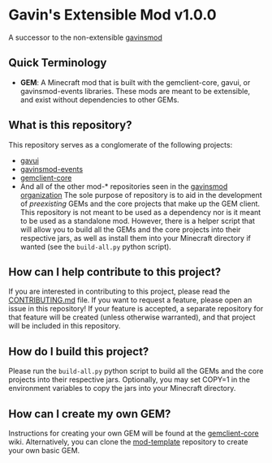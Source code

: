 # Gavin's Extensible Mod v1.0.0

A successor to the non-extensible [gavinsmod](https://github.com/GT3CH1/minecraft-mod)

## Quick Terminology

- **GEM**: A Minecraft mod that is built with the gemclient-core, gavui, or gavinsmod-events libraries.
  These mods are meant to be extensible, and exist without dependencies to other GEMs.

## What is this repository?

This repository serves as a conglomerate of the following projects:

- [gavui](https://github.com/GT3CH1/gavui)
- [gavinsmod-events](https://github.com/gavinsmod/gavinsmod-events)
- [gemclient-core](https://github.com/gavinsmod/gemclient-core)
- And all of the other mod-* repositories seen in the [gavinsmod organization](https://github.com/gavinsmod)
  The sole purpose of repository is to aid in the development of _preexisting_ GEMs and the core
  projects that make up the GEM client. This repository is not meant to be used as a dependency
  nor is it meant to be used as a standalone mod. However, there is a helper script that will allow you
  to build all the GEMs and the core projects into their respective jars, as well as install them into
  your Minecraft directory if wanted (see the `build-all.py` python script).

## How can I help contribute to this project?

If you are interested in contributing to this project, please read the [CONTRIBUTING.md](CONTRIBUTING.md) file.
If you want to request a feature, please open an issue in this repository! If your feature is accepted,
a separate repository for that feature will be created (unless otherwise warranted), and that project will be included
in this repository.

## How do I build this project?

Please run the `build-all.py` python script to build all the GEMs and the core projects into their respective jars.
Optionally, you may set COPY=1 in the environment variables to copy the jars into your Minecraft directory.

## How can I create my own GEM?

Instructions for creating your own GEM will be found at
the [gemclient-core](https://github.com/gavinsmod/gemclient-core/wiki) wiki.
Alternatively, you can clone the [mod-template](https://github.com/gavinsmod/mod-template) repository to create your own
basic GEM.
